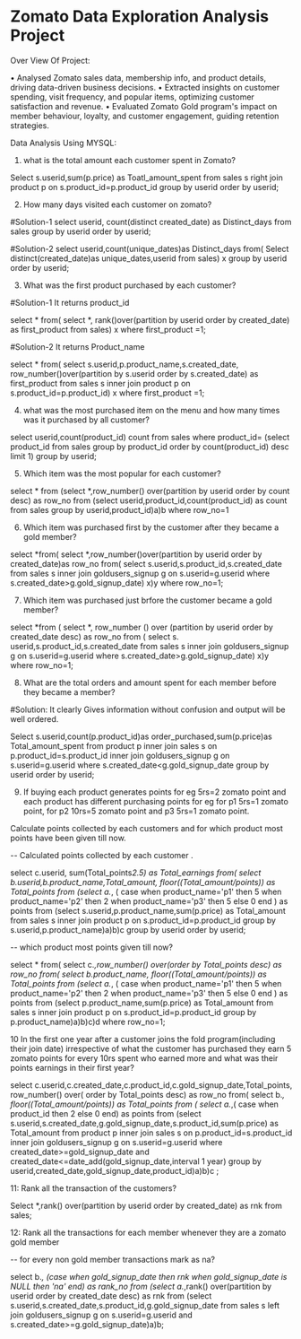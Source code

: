 # Zomato Data Exploration Analysis Project

Over View Of Project:

•	Analysed Zomato sales data, membership info, and product details, driving data-driven business decisions.
•	Extracted insights on customer spending, visit frequency, and popular items, optimizing customer satisfaction and revenue.
•	Evaluated Zomato Gold program's impact on member behaviour, loyalty, and customer engagement, guiding retention strategies.

Data Analysis Using MYSQL:

1. what is the total amount each customer spent in Zomato?

Select s.userid,sum(p.price) as Toatl_amount_spent from sales s right join product p 
on s.product_id=p.product_id group by userid order by userid;

2. How many days visited each customer on zomato?

#Solution-1
select userid, count(distinct created_date) as Distinct_days from sales group by userid order by userid;

#Solution-2
select userid,count(unique_dates)as Distinct_days from(
Select distinct(created_date)as unique_dates,userid from sales) x
 group by userid order by userid;                                                                     
 
3. What was the first product purchased by each customer?

#Solution-1 It returns product_id

select * from(
      select *, rank()over(partition by userid order by created_date) as first_product 
      from sales) x where first_product =1;  
 
 #Solution-2 It returns Product_name

select * from(
      select s.userid,p.product_name,s.created_date, row_number()over(partition by s.userid order by s.created_date) as first_product 
      from sales s inner join product p on s.product_id=p.product_id) x where first_product =1;
      
4. what was the most purchased item on the menu and how many times was it purchased by all customer?

select userid,count(product_id) count from sales where product_id= (select product_id  from sales group by product_id order by count(product_id) desc limit 1) group by userid;

5. Which item was the most popular for each customer?

select * from
(select *,row_number() over(partition by userid order by count desc) as row_no from
(select userid,product_id,count(product_id) as count from sales group by userid,product_id)a)b
where row_no=1

6. Which item was purchased first by the customer after they became a gold member?

select *from(
             select *,row_number()over(partition by userid order by created_date)as row_no from(
           select s.userid,s.product_id,s.created_date from sales s inner join goldusers_signup g 
           on s.userid=g.userid where s.created_date>g.gold_signup_date) x)y where row_no=1;
           
7. Which item was purchased just brfore the customer became a gold member?

select *from (
             select *, row_number () over (partition by userid order by created_date desc) as row_no from (
            select s. userid,s.product_id,s.created_date from sales s inner join goldusers_signup g 
           on s.userid=g.userid where s.created_date>g.gold_signup_date) x)y where row_no=1;

8. What are the total orders and amount spent for each member before they became a member?

#Solution: It clearly Gives information without confusion and output will be well ordered.

Select s.userid,count(p.product_id)as order_purchased,sum(p.price)as Total_amount_spent from
product p inner join sales s on p.product_id=s.product_id 
inner join goldusers_signup g on s.userid=g.userid 
where s.created_date<g.gold_signup_date group by userid order by userid;


9. If buying each product generates points for eg 5rs=2 zomato point and each product has 
 different purchasing points for eg for p1 5rs=1 zomato point, for p2 10rs=5 zomato point 
and p3 5rs=1 zomato point. 

Calculate points collected by each customers and for which product most points
 have been given till now. 
 
 -- Calculated points collected by each customer .  
 
select c.userid, sum(Total_points*2.5) as Total_earnings from(
 select b.userid,b.product_name,Total_amount, floor((Total_amount/points)) as Total_points from
 (select a.*, ( case when product_name='p1' then 5 
             when product_name='p2' then 2 
             when product_name='p3' then 5 else 0 end ) as points from
 (select s.userid,p.product_name,sum(p.price) as Total_amount from sales s inner join product p 
 on s.product_id=p.product_id group by s.userid,p.product_name)a)b)c group by userid order by userid;
 
 -- which product most points given till now?
 
select * from(
  select c.*,row_number() over(order by Total_points desc) as row_no from(
 select b.product_name, floor((Total_amount/points)) as Total_points from
 (select a.*, ( case when product_name='p1' then 5 
             when product_name='p2' then 2 
             when product_name='p3' then 5 else 0 end ) as points from
 (select p.product_name,sum(p.price) as Total_amount from sales s inner join product p 
 on s.product_id=p.product_id group by p.product_name)a)b)c)d where row_no=1;

10 In the first one year after a customer joins the fold program(including their join date)
irrespective of what the customer has purchased they earn 5 zomato points for every 10rs spent who earned
 more and what was their points earnings in their first year? 

 
select c.userid,c.created_date,c.product_id,c.gold_signup_date,Total_points,
row_number() over( order by Total_points desc) as row_no from(
select b.*, floor((Total_amount/points)) as Total_points from (
		select a.*,( case when product_id then 2 else 0 end) as points from
		(select s.userid,s.created_date,g.gold_signup_date,s.product_id,sum(p.price) as Total_amount from
         product p inner join sales s on p.product_id=s.product_id inner join goldusers_signup g on s.userid=g.userid
        where created_date>=gold_signup_date and created_date<=date_add(gold_signup_date,interval 1 year)
		group by userid,created_date,gold_signup_date,product_id)a)b)c ;
 
11: Rank all the transaction of the customers?
 
 Select *,rank() over(partition by userid order by created_date) as rnk from sales;
 
12: Rank all the transactions for each member whenever they are a zomato gold member 

 -- for every non gold member transactions mark as na?
 
 select b.*, (case when gold_signup_date then rnk when gold_signup_date is NULL then 'na' end)  as rank_no from
 (select a.*,rank() over(partition by userid order by created_date desc) as rnk from
 (select s.userid,s.created_date,s.product_id,g.gold_signup_date from sales s left join goldusers_signup g on s.userid=g.userid 
 and  s.created_date>=g.gold_signup_date)a)b;
